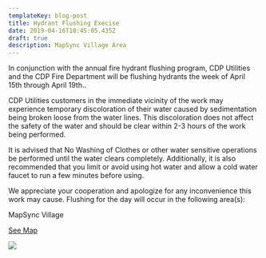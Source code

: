 ```yaml
---
templateKey: blog-post
title: Hydrant Flushing Execise
date: 2019-04-16T10:45:05.435Z
draft: true
description: MapSync Village Area
---
```

In conjunction with the annual fire hydrant flushing program, CDP Utilities and the CDP Fire Department will be flushing hydrants the week of April 15th through April 19th..

CDP Utilities customers in the immediate vicinity of the work may experience temporary discoloration of their water caused by sedimentation being broken loose from the water lines. This discoloration does not affect the safety of the water and should be clear within 2-3 hours of the work being performed.

It is advised that No Washing of Clothes or other water sensitive operations be performed until the water clears completely. Additionally, it is also recommended that you limit or avoid using hot water and allow a cold water faucet to run a few minutes before using.

We appreciate your cooperation and apologize for any inconvenience this work may cause. Flushing for the day will occur in the following area(s):

MapSync Village

[See Map](/map?layer=Advisory&feature=11)

![](/img/hydflush.jpeg)
